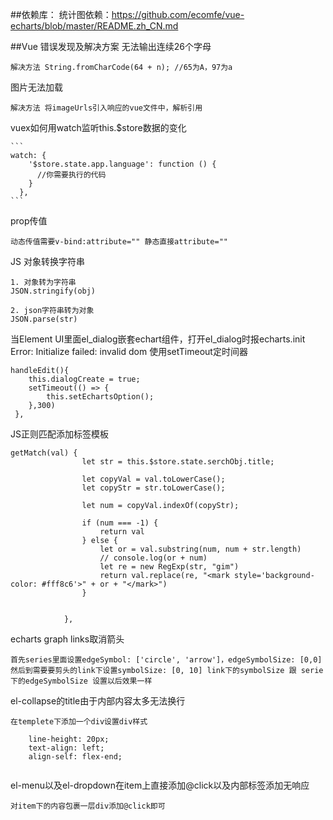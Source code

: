 ##依赖库：
统计图依赖：https://github.com/ecomfe/vue-echarts/blob/master/README.zh_CN.md
	
##Vue 错误发现及解决方案
无法输出连续26个字母

    解决方法 String.fromCharCode(64 + n); //65为A，97为a
图片无法加载

    解决方法 将imageUrls引入响应的vue文件中，解析引用
vuex如何用watch监听this.$store数据的变化

    ```
    watch: {
        '$store.state.app.language': function () {
          //你需要执行的代码
        }
      },
    ```
prop传值
     
    动态传值需要v-bind:attribute="" 静态直接attribute=""
JS 对象转换字符串

    1. 对象转为字符串
    JSON.stringify(obj)
    
    2. json字符串转为对象
    JSON.parse(str)
当Element UI里面el_dialog嵌套echart组件，打开el_dialog时报echarts.init Error: Initialize failed: invalid dom
    使用setTimeout定时间器
    
    handleEdit(){
        this.dialogCreate = true;
        setTimeout(() => {
            this.setEchartsOption();
        },300)
     },
JS正则匹配添加标签模板
    
```
getMatch(val) {
                let str = this.$store.state.serchObj.title;

                let copyVal = val.toLowerCase();
                let copyStr = str.toLowerCase();

                let num = copyVal.indexOf(copyStr);

                if (num === -1) {
                    return val
                } else {
                    let or = val.substring(num, num + str.length)
                    // console.log(or + num)
                    let re = new RegExp(str, "gim")
                    return val.replace(re, "<mark style='background-color: #fff8c6'>" + or + "</mark>")
                }


            },
```

echarts graph links取消箭头
        
    首先series里面设置edgeSymbol: ['circle', 'arrow']，edgeSymbolSize: [0,0]
    然后到需要要剪头的link下设置symbolSize: [0, 10] link下的symbolSize 跟 serie下的edgeSymbolSize 设置以后效果一样
el-collapse的title由于内部内容太多无法换行

    在templete下添加一个div设置div样式
```
    line-height: 20px;
    text-align: left;
    align-self: flex-end;
    
```

el-menu以及el-dropdown在item上直接添加@click以及内部标签添加无响应

    对item下的内容包裹一层div添加@click即可
